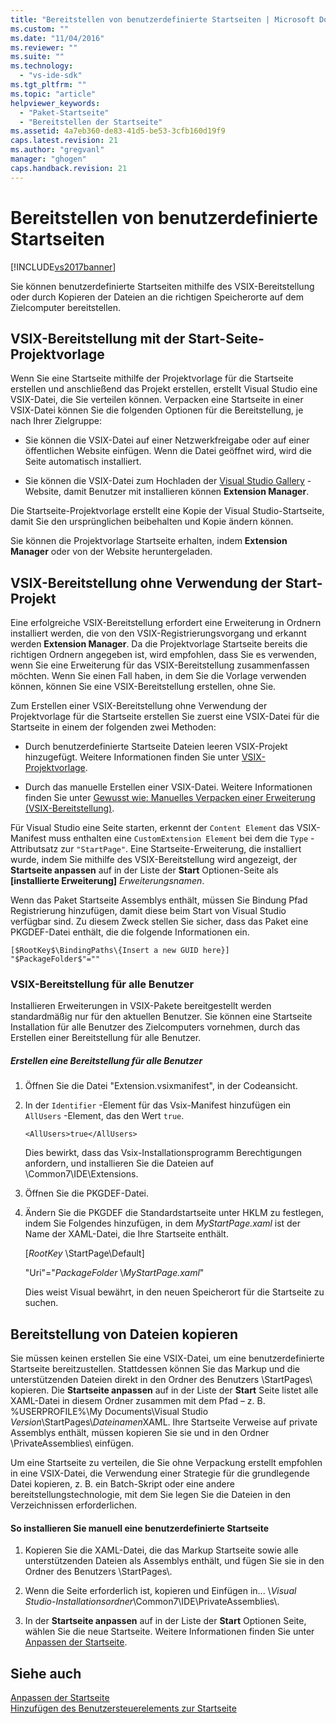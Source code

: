 ```yaml
---
title: "Bereitstellen von benutzerdefinierte Startseiten | Microsoft Docs"
ms.custom: ""
ms.date: "11/04/2016"
ms.reviewer: ""
ms.suite: ""
ms.technology: 
  - "vs-ide-sdk"
ms.tgt_pltfrm: ""
ms.topic: "article"
helpviewer_keywords: 
  - "Paket-Startseite"
  - "Bereitstellen der Startseite"
ms.assetid: 4a7eb360-de83-41d5-be53-3cfb160d19f9
caps.latest.revision: 21
ms.author: "gregvanl"
manager: "ghogen"
caps.handback.revision: 21
---
```

# Bereitstellen von benutzerdefinierte Startseiten
[!INCLUDE[vs2017banner](../code-quality/includes/vs2017banner.md)]

Sie können benutzerdefinierte Startseiten mithilfe des VSIX\-Bereitstellung oder durch Kopieren der Dateien an die richtigen Speicherorte auf dem Zielcomputer bereitstellen.  
  
## VSIX\-Bereitstellung mit der Start\-Seite\-Projektvorlage  
 Wenn Sie eine Startseite mithilfe der Projektvorlage für die Startseite erstellen und anschließend das Projekt erstellen, erstellt Visual Studio eine VSIX\-Datei, die Sie verteilen können. Verpacken eine Startseite in einer VSIX\-Datei können Sie die folgenden Optionen für die Bereitstellung, je nach Ihrer Zielgruppe:  
  
-   Sie können die VSIX\-Datei auf einer Netzwerkfreigabe oder auf einer öffentlichen Website einfügen. Wenn die Datei geöffnet wird, wird die Seite automatisch installiert.  
  
-   Sie können die VSIX\-Datei zum Hochladen der [Visual Studio Gallery](http://go.microsoft.com/fwlink/?LinkID=123847) \-Website, damit Benutzer mit installieren können **Extension Manager**.  
  
 Die Startseite\-Projektvorlage erstellt eine Kopie der Visual Studio\-Startseite, damit Sie den ursprünglichen beibehalten und Kopie ändern können.  
  
 Sie können die Projektvorlage Startseite erhalten, indem **Extension Manager** oder von der Website heruntergeladen.  
  
## VSIX\-Bereitstellung ohne Verwendung der Start\-Projekt  
 Eine erfolgreiche VSIX\-Bereitstellung erfordert eine Erweiterung in Ordnern installiert werden, die von den VSIX\-Registrierungsvorgang und erkannt werden **Extension Manager**. Da die Projektvorlage Startseite bereits die richtigen Ordnern angegeben ist, wird empfohlen, dass Sie es verwenden, wenn Sie eine Erweiterung für das VSIX\-Bereitstellung zusammenfassen möchten. Wenn Sie einen Fall haben, in dem Sie die Vorlage verwenden können, können Sie eine VSIX\-Bereitstellung erstellen, ohne Sie.  
  
 Zum Erstellen einer VSIX\-Bereitstellung ohne Verwendung der Projektvorlage für die Startseite erstellen Sie zuerst eine VSIX\-Datei für die Startseite in einem der folgenden zwei Methoden:  
  
-   Durch benutzerdefinierte Startseite Dateien leeren VSIX\-Projekt hinzugefügt. Weitere Informationen finden Sie unter [VSIX\-Projektvorlage](../extensibility/vsix-project-template.md).  
  
-   Durch das manuelle Erstellen einer VSIX\-Datei. Weitere Informationen finden Sie unter [Gewusst wie: Manuelles Verpacken einer Erweiterung \(VSIX\-Bereitstellung\)](../misc/how-to-manually-package-an-extension-vsix-deployment.md).  
  
 Für Visual Studio eine Seite starten, erkennt der `Content Element` das VSIX\-Manifest muss enthalten eine `CustomExtension Element` bei dem die `Type` \-Attributsatz zur `"StartPage"`. Eine Startseite\-Erweiterung, die installiert wurde, indem Sie mithilfe des VSIX\-Bereitstellung wird angezeigt, der **Startseite anpassen** auf in der Liste der **Start** Optionen\-Seite als **\[installierte Erweiterung\]** *Erweiterungsnamen*.  
  
 Wenn das Paket Startseite Assemblys enthält, müssen Sie Bindung Pfad Registrierung hinzufügen, damit diese beim Start von Visual Studio verfügbar sind. Zu diesem Zweck stellen Sie sicher, dass das Paket eine PKGDEF\-Datei enthält, die die folgende Informationen ein.  
  
```  
[$RootKey$\BindingPaths\{Insert a new GUID here}]  
"$PackageFolder$"=""  
```  
  
### VSIX\-Bereitstellung für alle Benutzer  
 Installieren Erweiterungen in VSIX\-Pakete bereitgestellt werden standardmäßig nur für den aktuellen Benutzer. Sie können eine Startseite Installation für alle Benutzer des Zielcomputers vornehmen, durch das Erstellen einer Bereitstellung für alle Benutzer.  
  
##### Erstellen eine Bereitstellung für alle Benutzer  
  
1.  Öffnen Sie die Datei "Extension.vsixmanifest", in der Codeansicht.  
  
2.  In der `Identifier` \-Element für das Vsix\-Manifest hinzufügen ein `AllUsers` \-Element, das den Wert `true`.  
  
    ```  
    <AllUsers>true</AllUsers>  
    ```  
  
     Dies bewirkt, dass das Vsix\-Installationsprogramm Berechtigungen anfordern, und installieren Sie die Dateien auf \\Common7\\IDE\\Extensions.  
  
3.  Öffnen Sie die PKGDEF\-Datei.  
  
4.  Ändern Sie die PKGDEF die Standardstartseite unter HKLM zu festlegen, indem Sie Folgendes hinzufügen, in dem *MyStartPage.xaml* ist der Name der XAML\-Datei, die Ihre Startseite enthält.  
  
     \[$RootKey$ \\StartPage\\Default\]  
  
     "Uri"\="$PackageFolder$ \\*MyStartPage.xaml*"  
  
     Dies weist Visual bewährt, in den neuen Speicherort für die Startseite zu suchen.  
  
## Bereitstellung von Dateien kopieren  
 Sie müssen keinen erstellen Sie eine VSIX\-Datei, um eine benutzerdefinierte Startseite bereitzustellen. Stattdessen können Sie das Markup und die unterstützenden Dateien direkt in den Ordner des Benutzers \\StartPages\\ kopieren. Die **Startseite anpassen** auf in der Liste der **Start** Seite listet alle XAML\-Datei in diesem Ordner zusammen mit dem Pfad – z. B. %USERPROFILE%\\My Documents\\Visual Studio *Version*\\StartPages\\*Dateinamen*XAML. Ihre Startseite Verweise auf private Assemblys enthält, müssen kopieren Sie sie und in den Ordner \\PrivateAssemblies\\ einfügen.  
  
 Um eine Startseite zu verteilen, die Sie ohne Verpackung erstellt empfohlen in eine VSIX\-Datei, die Verwendung einer Strategie für die grundlegende Datei kopieren, z. B. ein Batch\-Skript oder eine andere bereitstellungstechnologie, mit dem Sie legen Sie die Dateien in den Verzeichnissen erforderlichen.  
  
#### So installieren Sie manuell eine benutzerdefinierte Startseite  
  
1.  Kopieren Sie die XAML\-Datei, die das Markup Startseite sowie alle unterstützenden Dateien als Assemblys enthält, und fügen Sie sie in den Ordner des Benutzers \\StartPages\\.  
  
2.  Wenn die Seite erforderlich ist, kopieren und Einfügen in... \\*Visual Studio\-Installationsordner*\\Common7\\IDE\\PrivateAssemblies\\.  
  
3.  In der **Startseite anpassen** auf in der Liste der **Start** Optionen Seite, wählen Sie die neue Startseite. Weitere Informationen finden Sie unter [Anpassen der Startseite](../ide/customizing-the-start-page-for-visual-studio.md).  
  
## Siehe auch  
 [Anpassen der Startseite](../ide/customizing-the-start-page-for-visual-studio.md)   
 [Hinzufügen des Benutzersteuerelements zur Startseite](../extensibility/adding-user-control-to-the-start-page.md)